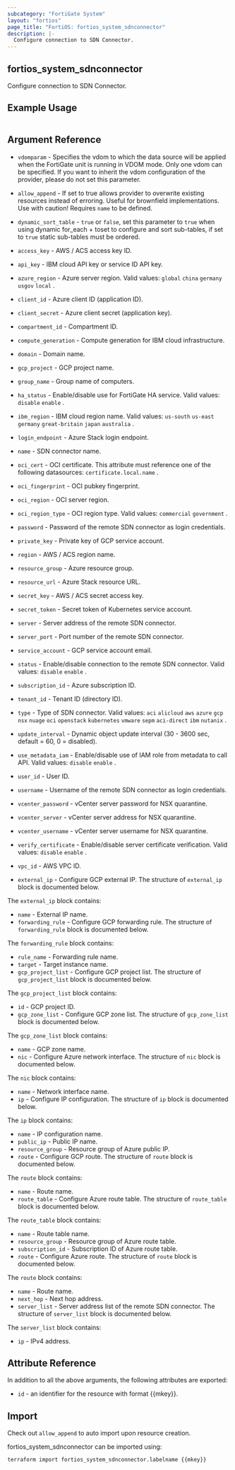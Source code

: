 ```yaml
---
subcategory: "FortiGate System"
layout: "fortios"
page_title: "FortiOS: fortios_system_sdnconnector"
description: |-
  Configure connection to SDN Connector.
---
```


## fortios_system_sdnconnector
Configure connection to SDN Connector.

## Example Usage

```hcl

```

## Argument Reference
* `vdomparam` - Specifies the vdom to which the data source will be applied when the FortiGate unit is running in VDOM mode. Only one vdom can be specified. If you want to inherit the vdom configuration of the provider, please do not set this parameter.
* `allow_append` - If set to true allows provider to overwrite existing resources instead of erroring. Useful for brownfield implementations. Use with caution! Requires `name` to be defined.
* `dynamic_sort_table` - `true` or `false`, set this parameter to `true` when using dynamic for_each + toset to configure and sort sub-tables, if set to `true` static sub-tables must be ordered.

* `access_key` - AWS / ACS access key ID.
* `api_key` - IBM cloud API key or service ID API key.
* `azure_region` - Azure server region. Valid values: `global` `china` `germany` `usgov` `local` .
* `client_id` - Azure client ID (application ID).
* `client_secret` - Azure client secret (application key).
* `compartment_id` - Compartment ID.
* `compute_generation` - Compute generation for IBM cloud infrastructure.
* `domain` - Domain name.
* `gcp_project` - GCP project name.
* `group_name` - Group name of computers.
* `ha_status` - Enable/disable use for FortiGate HA service. Valid values: `disable` `enable` .
* `ibm_region` - IBM cloud region name. Valid values: `us-south` `us-east` `germany` `great-britain` `japan` `australia` .
* `login_endpoint` - Azure Stack login endpoint.
* `name` - SDN connector name.
* `oci_cert` - OCI certificate. This attribute must reference one of the following datasources: `certificate.local.name` .
* `oci_fingerprint` - OCI pubkey fingerprint.
* `oci_region` - OCI server region.
* `oci_region_type` - OCI region type. Valid values: `commercial` `government` .
* `password` - Password of the remote SDN connector as login credentials.
* `private_key` - Private key of GCP service account.
* `region` - AWS / ACS region name.
* `resource_group` - Azure resource group.
* `resource_url` - Azure Stack resource URL.
* `secret_key` - AWS / ACS secret access key.
* `secret_token` - Secret token of Kubernetes service account.
* `server` - Server address of the remote SDN connector.
* `server_port` - Port number of the remote SDN connector.
* `service_account` - GCP service account email.
* `status` - Enable/disable connection to the remote SDN connector. Valid values: `disable` `enable` .
* `subscription_id` - Azure subscription ID.
* `tenant_id` - Tenant ID (directory ID).
* `type` - Type of SDN connector. Valid values: `aci` `alicloud` `aws` `azure` `gcp` `nsx` `nuage` `oci` `openstack` `kubernetes` `vmware` `sepm` `aci-direct` `ibm` `nutanix` .
* `update_interval` - Dynamic object update interval (30 - 3600 sec, default = 60, 0 = disabled).
* `use_metadata_iam` - Enable/disable use of IAM role from metadata to call API. Valid values: `disable` `enable` .
* `user_id` - User ID.
* `username` - Username of the remote SDN connector as login credentials.
* `vcenter_password` - vCenter server password for NSX quarantine.
* `vcenter_server` - vCenter server address for NSX quarantine.
* `vcenter_username` - vCenter server username for NSX quarantine.
* `verify_certificate` - Enable/disable server certificate verification. Valid values: `disable` `enable` .
* `vpc_id` - AWS VPC ID.
* `external_ip` - Configure GCP external IP. The structure of `external_ip` block is documented below.

The `external_ip` block contains:

* `name` - External IP name.
* `forwarding_rule` - Configure GCP forwarding rule. The structure of `forwarding_rule` block is documented below.

The `forwarding_rule` block contains:

* `rule_name` - Forwarding rule name.
* `target` - Target instance name.
* `gcp_project_list` - Configure GCP project list. The structure of `gcp_project_list` block is documented below.

The `gcp_project_list` block contains:

* `id` - GCP project ID.
* `gcp_zone_list` - Configure GCP zone list. The structure of `gcp_zone_list` block is documented below.

The `gcp_zone_list` block contains:

* `name` - GCP zone name.
* `nic` - Configure Azure network interface. The structure of `nic` block is documented below.

The `nic` block contains:

* `name` - Network interface name.
* `ip` - Configure IP configuration. The structure of `ip` block is documented below.

The `ip` block contains:

* `name` - IP configuration name.
* `public_ip` - Public IP name.
* `resource_group` - Resource group of Azure public IP.
* `route` - Configure GCP route. The structure of `route` block is documented below.

The `route` block contains:

* `name` - Route name.
* `route_table` - Configure Azure route table. The structure of `route_table` block is documented below.

The `route_table` block contains:

* `name` - Route table name.
* `resource_group` - Resource group of Azure route table.
* `subscription_id` - Subscription ID of Azure route table.
* `route` - Configure Azure route. The structure of `route` block is documented below.

The `route` block contains:

* `name` - Route name.
* `next_hop` - Next hop address.
* `server_list` - Server address list of the remote SDN connector. The structure of `server_list` block is documented below.

The `server_list` block contains:

* `ip` - IPv4 address.

## Attribute Reference

In addition to all the above arguments, the following attributes are exported:
* `id` - an identifier for the resource with format {{mkey}}.

## Import

Check out `allow_append` to auto import upon resource creation.

fortios_system_sdnconnector can be imported using:
```sh
terraform import fortios_system_sdnconnector.labelname {{mkey}}
```
